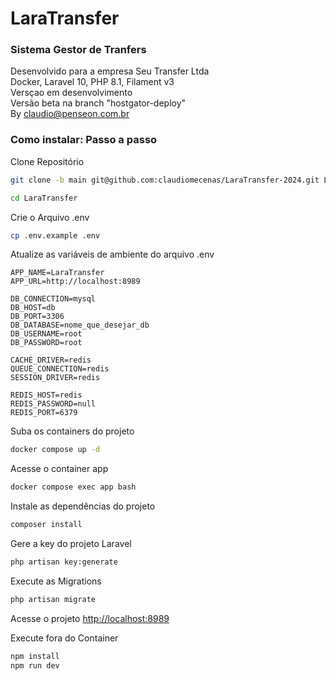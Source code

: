 
# LaraTransfer
### Sistema Gestor de Tranfers
Desenvolvido para a empresa Seu Transfer Ltda  
Docker, Laravel 10, PHP 8.1, Filament v3  
Versçao em desenvolvimento  
Versão beta na branch "hostgator-deploy"  
By claudio@penseon.com.br  

### Como instalar: Passo a passo
Clone Repositório
```sh
git clone -b main git@github.com:claudiomecenas/LaraTransfer-2024.git LaraTransfer
```
```sh
cd LaraTransfer
```


Crie o Arquivo .env
```sh
cp .env.example .env
```


Atualize as variáveis de ambiente do arquivo .env
```dosini
APP_NAME=LaraTransfer
APP_URL=http://localhost:8989

DB_CONNECTION=mysql
DB_HOST=db
DB_PORT=3306
DB_DATABASE=nome_que_desejar_db
DB_USERNAME=root
DB_PASSWORD=root

CACHE_DRIVER=redis
QUEUE_CONNECTION=redis
SESSION_DRIVER=redis

REDIS_HOST=redis
REDIS_PASSWORD=null
REDIS_PORT=6379
```


Suba os containers do projeto
```sh
docker compose up -d
```


Acesse o container app
```sh
docker compose exec app bash
```


Instale as dependências do projeto
```sh
composer install
```


Gere a key do projeto Laravel
```sh
php artisan key:generate
```


Execute as Migrations
```sh
php artisan migrate
```

Acesse o projeto
[http://localhost:8989](http://localhost:8989)  


Execute fora do Container
```sh
npm install
npm run dev
```

